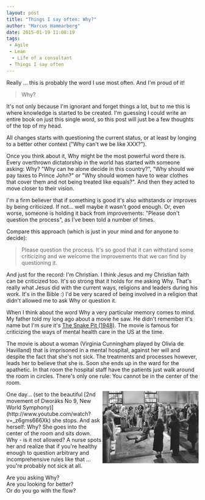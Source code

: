 ```yaml
---
layout: post
title: "Things I say often: Why?"
author: "Marcus Hammarberg"
date: 2015-01-19 11:08:19
tags:
 - Agile
 - Lean
  - Life of a consultant
 - Things I say often
---
```


Really ... this is probably the word I use most often. And I'm proud of it!

<blockquote>Why?</blockquote>

It's not only because I'm ignorant and forget things a lot, but to me this is where knowledge is started to be created. I'm guessing I could write an entire book on just this single word, so this post will just be a few thoughts of the top of my head.

<!-- excerpt-end -->

All changes starts with questioning the current status, or at least by longing to a better other context ("Why can't we be like XXX?").

Once you think about it, Why might be the most powerful word there is. Every overthrown dictatorship in the world has started with someone asking: Why? "Why can he alone decide in this country?", "Why should we pay taxes to Prince John?" or "Why should women have to wear clothes that cover them and not being treated like equals?". And then they acted to move closer to their vision.

I'm a firm believer that if something is good it's also withstands or improves by being criticized. If not... well maybe it wasn't good enough. Or, even worse, someone is holding it back from improvements: "Please don't question the process", as I've been told a number of times.

Compare this approach (which is just in your mind and for anyone to decide):
<blockquote>Please question the process. It's so good that it can withstand some criticizing and we welcome the improvements that we can find by questioning it.</blockquote>

And just for the record: I'm Christian. I think Jesus and my Christian faith can be criticized too. It's so strong that it holds for me asking Why. That's really what Jesus did with the current ways, religions and leaders during his work. It's in the Bible :) I'd be very scared of being involved in a religion that didn't allowed me to ask Why or question it.

When I think about the word Why a very particular memory comes to mind. My father told my long ago about a movie he saw. He didn't remember it's name but I'm sure it's [The Snake Pit (1948)](http://www.imdb.com/title/tt0040806/). The movie is famous for criticizing the ways of mental health care in the US at the time.

The movie is about a woman (Virginia Cunningham played by Olivia de Havilland) that is imprisoned in a mental hospital, against her will and despite the fact that she's not sick. The treatments and processes however, leads her to believe that she is. Soon she ends up in the ward for the apathetic. In that room the hospital staff have the patients just walk around the room in circles.
There's only one rule: You cannot be in the center of the room.

<img src="/img/whythesnakepit.jpg" style="float:right" width="50%">
One day... (set to the beautiful [2nd movement of Dworáks No 9, New World Symphony)](http://www.youtube.com/watch?v=_z6gms666Xk) she stops. And ask herself: Why? She goes into the center of the room and sits down. Why - is it not allowed?
A nurse spots her and realize that if you're healthy enough to question arbitrary and incomprehensive rules like that ... you're probably not sick at all.

Are you asking Why? <br>
Are you looking for better? <br>
Or do you go with the flow? <br>